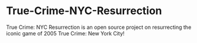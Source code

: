 # True-Crime-NYC-Resurrection
True Crime: NYC Resurrection is an open source project on resurrecting the iconic game of 2005 True Crime: New York City!
